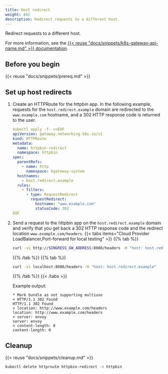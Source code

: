 ```yaml
---
title: Host redirect
weight: 442
description: Redirect requests to a different host. 
---
```


Redirect requests to a different host. 

For more information, see the [{{< reuse "docs/snippets/k8s-gateway-api-name.md" >}} documentation](https://gateway-api.sigs.k8s.io/reference/spec/#gateway.networking.k8s.io/v1.HTTPRequestRedirectFilter).

## Before you begin

{{< reuse "docs/snippets/prereq.md" >}}

## Set up host redirects

1. Create an HTTPRoute for the httpbin app. In the following example, requests for the `host.redirect.example` domain are redirected to the `www.example.com` hostname, and a 302 HTTP response code is returned to the user.
   ```yaml
   kubectl apply -f- <<EOF
   apiVersion: gateway.networking.k8s.io/v1
   kind: HTTPRoute
   metadata:
     name: httpbin-redirect
     namespace: httpbin
   spec:
     parentRefs:
       - name: http
         namespace: kgateway-system
     hostnames:
       - host.redirect.example
     rules:
       - filters:
         - type: RequestRedirect
           requestRedirect:
             hostname: "www.example.com"
             statusCode: 302
   EOF
   ```

4. Send a request to the httpbin app on the `host.redirect.example` domain and verify that you get back a 302 HTTP response code and the redirect location `www.example.com/headers`. 
   {{< tabs items="Cloud Provider LoadBalancer,Port-forward for local testing" >}}
   {{% tab %}}
   ```sh
   curl -vi http://$INGRESS_GW_ADDRESS:8080/headers -H "host: host.redirect.example:8080"
   ```
   {{% /tab %}}
   {{% tab %}}
   ```sh
   curl -vi localhost:8080/headers -H "host: host.redirect.example"
   ```
   {{% /tab %}}
   {{< /tabs >}}

   Example output: 
   ```
   * Mark bundle as not supporting multiuse
   < HTTP/1.1 302 Found
   HTTP/1.1 302 Found
   < location: http://www.example.com/headers
   location: http://www.example.com/headers
   < server: envoy
   server: envoy
   < content-length: 0
   content-length: 0
   ```

## Cleanup 

{{< reuse "docs/snippets/cleanup.md" >}}

```sh
kubectl delete httproute httpbin-redirect -n httpbin
```

